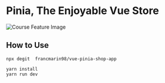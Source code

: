 # Pinia, The Enjoyable Vue Store
![Course Feature Image](https://pineview.io/content/images/2022/01/cover-image.png)

## How to Use

```
npx degit  francmarin98/vue-pinia-shop-app
```
```
yarn install
yarn run dev
```
